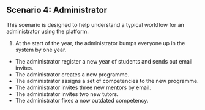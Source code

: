 ## Scenario 4: Administrator

This scenario is designed to help understand a typical workflow for an administrator using the platform.

1. At the start of the year, the administrator bumps everyone up in the system by one year.
* The administrator register a new year of students and sends out email invites.
* The administrator creates a new programme.
* The administrator assigns a set of competencies to the new programme.
* The administrator invites three new mentors by email.
* The administrator invites two new tutors.
* The administrator fixes a now outdated competency.
 
